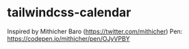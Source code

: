 # tailwindcss-calendar

Inspired by Mithicher Baro (https://twitter.com/mithicher) Pen: https://codepen.io/mithicher/pen/OJyVPBY
